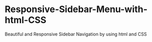 # Responsive-Sidebar-Menu-with-html-CSS
Beautiful and Responsive Sidebar Navigation by using html and CSS
